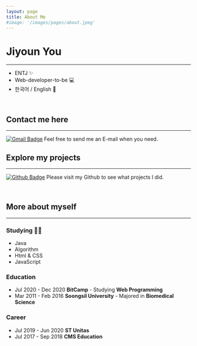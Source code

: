 ```yaml
---
layout: page
title: About Me
#image: '/images/pages/about.jpeg'
---
```


# Jiyoun You
-------
- ENTJ ✨
- Web-developer-to-be 💻
- 한국어 / English 💬 

<br>  

## Contact me here
-------
[![Gmail Badge](https://img.shields.io/badge/Gmail-d14836?style=flat-square&logo=Gmail&logoColor=white&link=mailto:younny418@gmail.com)](mailto:younny418@gmail.com) Feel free to send me an E-mail when you need.  

## Explore my projects
-------
[![Github Badge](https://img.shields.io/badge/-Github-black?style=flat-square&logo=0E9648&link=https://github.com/jiyounyou/)](https://github.com/jiyounyou) Please visit my Github to see what projects I did.  

<br>  

## More about myself
-------
### Studying ✍🏻
- Java
- Algorithm
- Html & CSS
- JavaScript

### Education
- Jul 2020 - Dec 2020 **BitCamp** - Studying **Web Programming**
- Mar 2011 - Feb 2016 **Soongsil University** - Majored in **Biomedical Science**  

### Career
- Jul 2019 - Jun 2020 **ST Unitas**
- Jul 2017 - Sep 2018 **CMS Education**
